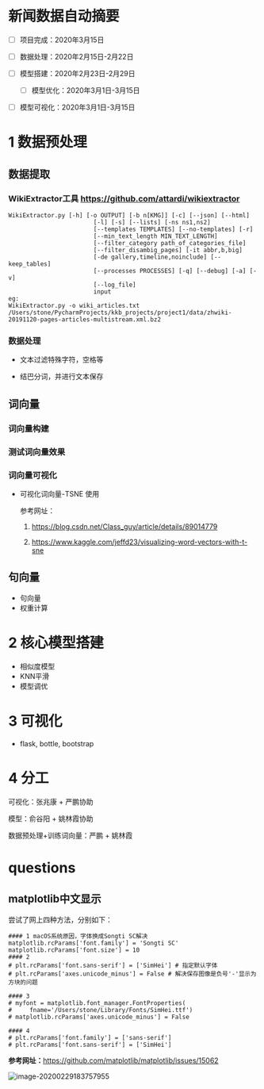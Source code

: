 # **新闻数据自动摘要**

- [ ] 项目完成：2020年3月15日
- [ ] 数据处理：2020年2月15日-2月22日
- [ ] 模型搭建：2020年2月23日-2月29日
  - [ ] 模型优化：2020年3月1日-3月15日
- [ ] 模型可视化：2020年3月1日-3月15日


# 1 数据预处理

## 数据提取

### WikiExtractor工具   <https://github.com/attardi/wikiextractor>

~~~
WikiExtractor.py [-h] [-o OUTPUT] [-b n[KMG]] [-c] [--json] [--html]
                        [-l] [-s] [--lists] [-ns ns1,ns2]
                        [--templates TEMPLATES] [--no-templates] [-r]
                        [--min_text_length MIN_TEXT_LENGTH]
                        [--filter_category path_of_categories_file]
                        [--filter_disambig_pages] [-it abbr,b,big]
                        [-de gallery,timeline,noinclude] [--keep_tables]
                        [--processes PROCESSES] [-q] [--debug] [-a] [-v]
                        [--log_file]
                        input
eg:                  
WikiExtractor.py -o wiki_articles.txt /Users/stone/PycharmProjects/kkb_projects/project1/data/zhwiki-20191120-pages-articles-multistream.xml.bz2
~~~

### 数据处理

- 文本过滤特殊字符，空格等

- 结巴分词，并进行文本保存



## 词向量

### 词向量构建



### 测试词向量效果



### 词向量可视化

- 可视化词向量-TSNE	使用

  参考网址：

  1. <https://blog.csdn.net/Class_guy/article/details/89014779>

  2. <https://www.kaggle.com/jeffd23/visualizing-word-vectors-with-t-sne>

     


## 句向量

- 句向量
- 权重计算

# 2 核心模型搭建

- 相似度模型
- KNN平滑
- 模型调优

# 3 可视化

- flask, bottle, bootstrap

# 4 分工

可视化：张兆康 + 严鹏协助

模型：俞谷阳 + 姚林霞协助

数据预处理+训练词向量：严鹏 + 姚林霞





# questions

## matplotlib中文显示

尝试了网上四种方法，分别如下：

~~~
#### 1 macOS系统原因，字体换成Songti SC解决
matplotlib.rcParams['font.family'] = 'Songti SC'
matplotlib.rcParams['font.size'] = 10
#### 2
# plt.rcParams['font.sans-serif'] = ['SimHei'] # 指定默认字体
# plt.rcParams['axes.unicode_minus'] = False # 解决保存图像是负号'-'显示为方块的问题

#### 3
# myfont = matplotlib.font_manager.FontProperties(
#     fname='/Users/stone/Library/Fonts/SimHei.ttf')
# matplotlib.rcParams['axes.unicode_minus'] = False

#### 4
# plt.rcParams['font.family'] = ['sans-serif']
# plt.rcParams['font.sans-serif'] = ['SimHei']
~~~

**参考网址：**<https://github.com/matplotlib/matplotlib/issues/15062>

![image-20200229183757955](../yaolinxia.github.io/img/image-20200229183757955.png)

